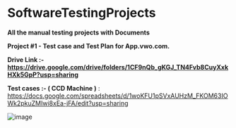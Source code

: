 # SoftwareTestingProjects
**All the manual testing projects with Documents**

**Project #1 - Test case and Test Plan for App.vwo.com.**

**Drive Link :- https://drive.google.com/drive/folders/1CF9nQb_gKGJ_TN4Fvb8CuyXxkHXk5GpP?usp=sharing**

**Test cases :- ( CCD Machine )**  : https://docs.google.com/spreadsheets/d/1woKFU1pSVxAUHzM_FKOM63IOWk2pkuZMIwi8xEa-jFA/edit?usp=sharing

![image](https://github.com/Amit19012014/SoftwareTestingProjects/assets/110184695/2fcce2c1-746d-4208-baa1-a5016b1bbb43)




